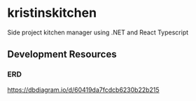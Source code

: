 # kristinskitchen
Side project kitchen manager using .NET and React Typescript

## Development Resources
### ERD
https://dbdiagram.io/d/60419da7fcdcb6230b22b215
